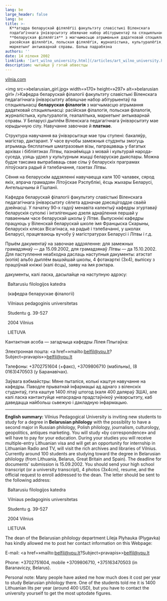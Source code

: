 ```yaml
---
lang: be
large_header: false
lang: be
title: >-
  К**атэдра беларускай філялёґіі факультэту славістыкі Віленскага
  пэдаґаґічнага ўнівэрсытэту абвяшчае набор абітурыентаў па спэцыяльнасьці
  **беларуская філялёгія** з магчымасьцю атрыманьня дадатковай спэцыяльнасьці:
  расейская філялёґія, польская філялёґія, журналістыка, культуралёґія,
  маркетынґ антыкварнай справы. Больш падрабязна
authors: ''
date: 14 ліпеня 2002
linklink: '[art_wilno_university.html](/articles/art_wilno_university.html)'
description: чытайце ў гэтай абвестцы
---
```



<a href=»http://www.vilnia.com/»>vilnia.com</a>

<img src=»belarusian_girl.jpg» width=»170» height=»297» alt=»belarusian girl» />Кафедра беларускай філалогіі факультэту славістыкі Віленскага педагагічнага ўнівэрсытэту абвяшчае набор абітурыентаў па спэцыяльнасці <strong>беларуская філалогія</strong> з магчымасцю атрымання дадатковай спэцыяльнасці: расійская філалогія, польская філалогія, журналістыка, культуралогія, геапалітыка, маркетынг антыкварнай справы. У Беларусі дыплём Віленскага педагагічнага ўнівэрсытэту мае юрыдычную сілу. Навучанне завочнае й <strong>платнае</strong>.

Структура навучання ва ўнівэрсытэце мае тры ступені: бакаляўр, магістар, дактарант. У часе вучобы замежныя студэнты змогуць атрымаць бясплатныя шматразовыя візы, папрацаваць у багатых архівах і бібліятэках Літвы, пазнаёміцца з мовай і культурай народа-суседа, узяць удзел у культурным жыцці беларускае дыяспары. Можна будзе таксама выпрабаваць свае сілы ў беларускіх праграмах літоўскага радыё й тэлебачання, газетах Літвы.

Сёння на беларускім аддзяленні навучаецца каля 100 чалавек, сярод якіх, апрача грамадзян Літоўскае Рэспублікі, ёсць жыхары Беларусі, Ангельшчыны й Гішпаніі.

Кафедра беларускай філалогіі факультэту славістыкі Віленскага педагагічнага ўнівэрсытэту сёлета адзначае дзесяцігоддзе сваёй дзейнасці. У пачатку 90-х гадоў менавіта калектыў кафедры згуртаваў беларускія суполкі і інтэлігенцыю дзеля аднаўлення першай у паваенным часе беларускай школы ў Літве. Выпускнікі кафедры працуюць у Віленскай беларускай школе імя Францыска Скарыны, беларускіх клясах Вісагінаса, на радыё і тэлебачанні, у школах Беларусі, працягваюць вучобу ў магістратурах Беларусі і Літвы і г.д.

Прыём дакументаў на завочнае аддзяленне: для замежных грамадзянаў — да 15.09.2002, для грамадзянаў Літвы — да 15.10.2002. Для паступлення неабходна даслаць наступныя дакументы: атэстат (копія) альбо дыплём вышэйшай школы, 4 фотакарткі (3х4), выпіску з працоўнай кніжкі (калі ёсць), заяву на імя рэктара.

дакументы, калі ласка, дасылайце на наступную адрэсу:

  Baltarusiu filologijos katedra

  (кафедра беларускае філалогіі)

  Vilniaus pedagoginis universitetas

  Studentu g. 39-527

  2004 Vilnius

  LIETUVA

Кантактная асоба — загадчыца кафедры Лілея Плыгаўка:

Электронная пошта: <a href=»mailto:belfil@vpu.lt?Subject=pravapis»>belfil@vpu.lt</a>

Тэлефоны: +3702751604 (+факс), +3709806710 (мабільны), (8 0163)470503 (у Баранавічах).

Заўвага вэбмайстры: Мяне пыталіся, колькі каштуе навучанне на кафедры. Паводле прыватнай інфармацыі ад аднаго з віленскіх студэнтаў, гэта каштуе 1400 літаў штогод (каля 400 даляраў ЗША), але калі ласка кантактуйце непасрэдна прадстаўнікоў унівэрсытэту, каб даведацца найбольш сьвежую і дакладную інфармацыю.

<hr />

<strong>English summary:</strong> Vilnius Pedagogical University is inviting new students to study for a degree in <strong>Belarusian philology</strong> with the possiblity to have a second major in Russian philology, Polish philology, journalism, culturology, geopolitics, antiques marketing. You will study «by correspondence» and will have to pay for your education. During your studies you will receive multiple-entry Lithuanian visa and will get an opportunity for internship in Lithuanian Radio and TV, will visit the rich archives and libraries of Vilnius. Currently around 100 students are studying toward the degree in Belarusian philology (from Lithuania, Belarus, Great Britain and Spain). The deadline for documents' submission is 15.09.2002. You should send your high school transcript (or a university transcript), 4 photos (3x4cm), resume, and the official request to enroll addressed to the dean. The letter should be sent to the following address:

  Baltarusiu filologijos katedra

  Vilniaus pedagoginis universitetas

  Studentu g. 39-527

  2004 Vilnius

  LIETUVA

The dean of the Belarusian philology department Lileja Plyhauka (Plygavka) has kindly allowed me to post her contact information on this Webpage:

E-mail: <a href=»mailto:belfil@vpu.lt?Subject=pravapis»>belfil@vpu.lt</a>

Phone: +3702751604, mobile +3709806710, +375163470503 (in Baranaviczy, Belarus).

Personal note: Many people have asked me how much does it cost per year to study Belarusian philology there. One of the students told me it is 1400 Lithuanian lits per year (around 400 USD), but you have to contact the university yourself to get the most uptodate figures.

